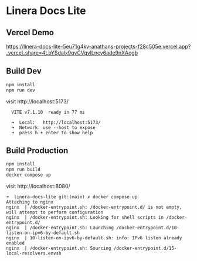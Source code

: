 # Linera Docs Lite

## Vercel Demo
https://linera-docs-lite-5eu71g4kv-anathans-projects-f28c505e.vercel.app?_vercel_share=4LbYSdalx9qvCVqvlLncy6ade9nXAogb

## Build Dev
```bash
npm install
npm run dev
```

visit http://localhost:5173/

```
  VITE v7.1.10  ready in 77 ms

  ➜  Local:   http://localhost:5173/
  ➜  Network: use --host to expose
  ➜  press h + enter to show help
```

## Build Production
```bash
npm install
npm run build
docker compose up
```

visit http://localhost:8080/

```
➜  linera-docs-lite git:(main) ✗ docker compose up
Attaching to nginx
nginx  | /docker-entrypoint.sh: /docker-entrypoint.d/ is not empty, will attempt to perform configuration
nginx  | /docker-entrypoint.sh: Looking for shell scripts in /docker-entrypoint.d/
nginx  | /docker-entrypoint.sh: Launching /docker-entrypoint.d/10-listen-on-ipv6-by-default.sh
nginx  | 10-listen-on-ipv6-by-default.sh: info: IPv6 listen already enabled
nginx  | /docker-entrypoint.sh: Sourcing /docker-entrypoint.d/15-local-resolvers.envsh
```
